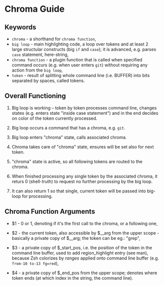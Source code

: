 # Chroma Guide

## Keywords
- `chroma` - a shorthand for `chroma function`,
- `big loop` - main highlighting code, a loop over tokens and at least 2 large structular constructs (big `if` and `case`);
  it is advanced, e.g. parses `case` statement, here-string,
- `chroma function` - a plugin function that is called when specified command occurs (e.g. when user enters `git`)
  without requiring any action from the `big loop`,
- `token` - result of splitting whole command line (i.e. BUFFER) into bits separated by spaces, called tokens.

## Overall Functioning 

1. Big loop is working – token by token processes command line, changes states (e.g. enters state "inside case
   statement") and in the end decides on color of the token currently processed.

2. Big loop occurs a command that has a chroma, e.g. `git`.

3. Big loop enters "chroma" state, calls associated chroma.

4. Chroma takes care of "chroma" state, ensures will be set also for next token.

5. "chroma" state is active, so all following tokens are routed to the chroma.

6. When finished processing any single token by the associated chroma, it returs 0
   (shell-truth) to request no further processing by the big loop.

7. It can also return 1 so that single, current token will be passed into big-loop
   for processing.

## Chroma Function Arguments

- $1 - 0 or 1, denoting if it's the first call to the chroma, or a following one,

- $2 - the current token, also accessible by $__arg from the upper scope -
       basically a private copy of $__arg; the token can be eg.: "grep",

- $3 - a private copy of $_start_pos, i.e. the position of the token in the
       command line buffer, used to add region_highlight entry (see man),
       because Zsh colorizes by *ranges* applied onto command line buffer (e.g.
       `from-10 to-13 fg=red`),

- $4 - a private copy of $_end_pos from the upper scope; denotes where token
       ends (at which index in the string, the command line).


